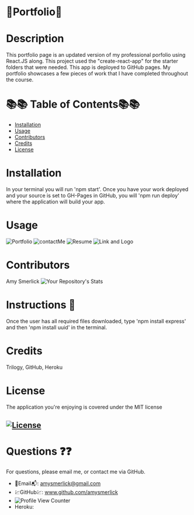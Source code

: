 # 🌺Portfolio🌺

  # Description
This portfolio page is an updated version of my professional porfolio using React.JS along. This project used the "create-react-app" for the starter folders that were needed. This app is deployed to GitHub pages. My portfolio showcases a few pieces of work that I have completed throughout the course. 

  
  # 📚📚 Table of Contents📚📚
  * [Installation](#installation)
  * [Usage](#usage)
  * [Contributors](#contributors)
  * [Credits](#credits)
  * [License](#license)
  
  # Installation
  In your terminal you will run 'npm start'. Once you have your work deployed and your source is set to GH-Pages in GitHub, you will 'npm run deploy' where the application will build your app.  




  # Usage
![Portfolio](https://user-images.githubusercontent.com/77814900/127209156-5bbab2fd-396e-465e-9be6-a89fdba27980.png)
![contactMe](https://user-images.githubusercontent.com/77814900/127212237-ee72eaf9-a549-41d5-9121-3604c8c16a68.png)
![Resume](https://user-images.githubusercontent.com/77814900/127212416-6732c61c-60bf-46ac-beac-af1c217823a7.png)
![Link and Logo](https://user-images.githubusercontent.com/77814900/127212612-7c831a1d-2460-4cdf-9461-3da003751928.png)

  # Contributors
  Amy Smerlick
  ![Your Repository's Stats](https://github-readme-stats.vercel.app/api/top-langs/?username=amysmerlick&theme=blue-green)
  # Instructions 👀
  Once the user has all required files downloaded, type 'npm install express' and then 'npm install uuid' in the terminal. 
  # Credits
  Trilogy, GitHub, Heroku
  # License
  The application you're enjoying is covered under the MIT license
  ## [![License](https://img.shields.io/badge/License-MIT%202.0-blue.svg)](https://opensource.org/licenses/MIT)
  # Questions ❓❓
  For questions, please email me, or contact me via GitHub.
  * 📧Email📬: amysmerlick@gmail.com
  * 💹GitHub💹: www.github.com/amysmerlick
  * ![Profile View Counter](https://komarev.com/ghpvc/?username=amysmerlick)
  * Heroku: 
